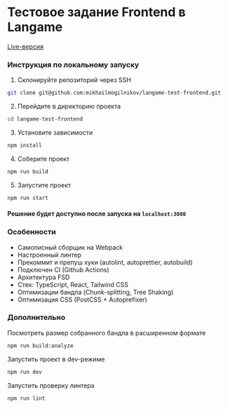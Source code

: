 # Тестовое задание Frontend в Langame

[Live-версия](https://langame-test-frontend.vercel.app)

### Инструкция по локальному запуску

1) Склонируйте репозиторий через SSH
```bash
git clone git@github.com:mikhailmogilnikov/langame-test-frontend.git
```

2) Перейдите в директорию проекта
```bash
cd langame-test-frontend
```

3) Установите зависимости
```bash
npm install
```

4) Соберите проект
```bash
npm run build
```

5) Запустите проект
```bash
npm run start
```

#### Решение будет доступно после запуска на `localhost:3000`

### Особенности

- Самописный сборщик на Webpack
- Настроенный линтер
- Прекоммит и препуш хуки (autolint, autoprettier, autobuild)
- Подключен CI (Github Actions)
- Архитектура FSD
- Стек: TypeScript, React, Tailwind CSS
- Оптимизации бандла (Chunk-splitting, Tree Shaking) 
- Оптимизация CSS (PostCSS + Autoprefixer)

### Дополнительно

Посмотреть размер собранного бандла в расширенном формате
```bash
npm run build:analyze
```

Запустить проект в dev-режиме
```bash
npm run dev
```

Запустить проверку линтера
```bash
npm run lint
```


